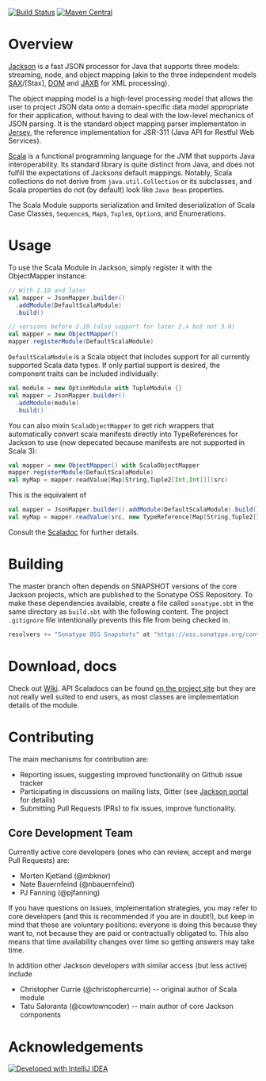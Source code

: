 [![Build Status](https://travis-ci.com/FasterXML/jackson-module-scala.svg?branch=master)](https://travis-ci.com/FasterXML/jackson-module-scala) [![Maven Central](https://maven-badges.herokuapp.com/maven-central/com.fasterxml.jackson.module/jackson-module-scala_2.13/badge.svg)](https://maven-badges.herokuapp.com/maven-central/com.fasterxml.jackson.module/jackson-module-scala_2.13)

# Overview

[Jackson] is a fast JSON processor for Java that supports three models:
streaming, node, and object mapping (akin to the three independent models
[SAX]/[Stax], [DOM] and [JAXB] for XML processing).

The object mapping model is a high-level processing model that allows the
user to project JSON data onto a domain-specific data model appropriate
for their application, without having to deal with the low-level mechanics
of JSON parsing. It is the standard object mapping parser implementaton
in [Jersey], the reference implementation for JSR-311
(Java API for
Restful Web Services).

[Scala] is a functional programming language for the JVM that supports
Java interoperability. Its standard library is quite distinct from Java,
and does not fulfill the expectations of Jacksons default mappings.
Notably, Scala collections do not derive from `java.util.Collection` or
its subclasses, and Scala properties do not (by default) look like `Java Bean` properties.

The Scala Module supports serialization and limited deserialization of
Scala Case Classes, `Sequence`s, `Map`s, `Tuple`s, `Option`s, and Enumerations.

# Usage

To use the Scala Module in Jackson, simply register it with the
ObjectMapper instance:

```scala
// With 2.10 and later
val mapper = JsonMapper.builder()
  .addModule(DefaultScalaModule)
  .build()

// versions before 2.10 (also support for later 2.x but not 3.0)
val mapper = new ObjectMapper()
mapper.registerModule(DefaultScalaModule)
```

`DefaultScalaModule` is a Scala object that includes support for all
currently supported Scala data types. If only partial support is desired,
the component traits can be included individually:

```scala
val module = new OptionModule with TupleModule {}
val mapper = JsonMapper.builder()
  .addModule(module)
  .build()
```

You can also mixin `ScalaObjectMapper` to get rich wrappers that automatically
convert scala manifests directly into TypeReferences for Jackson to use (now depecated because manifests are not supported in Scala 3):
```scala
val mapper = new ObjectMapper() with ScalaObjectMapper
mapper.registerModule(DefaultScalaModule)
val myMap = mapper.readValue[Map[String,Tuple2[Int,Int]]](src)
```

This is the equivalent of
```scala
val mapper = JsonMapper.builder().addModule(DefaultScalaModule).build()
val myMap = mapper.readValue(src, new TypeReference[Map[String,Tuple2[Int,Int]]]{})
```

Consult the [Scaladoc](http://fasterxml.github.io/jackson-module-scala/latest/api/) for further details.

# Building

The master branch often depends on SNAPSHOT versions of the core Jackson projects,
which are published to the Sonatype OSS Repository. To make these dependencies available,
create a file called `sonatype.sbt` in the same directory as `build.sbt` with the following
content. The project `.gitignore` file intentionally prevents this file from being checked in.

``` scala
resolvers += "Sonatype OSS Snapshots" at "https://oss.sonatype.org/content/repositories/snapshots"
```

# Download, docs

Check out [Wiki]. API Scaladocs can be found [on the project site][API] but they are not really
well suited to end users, as most classes are implementation details of the module.

# Contributing

The main mechanisms for contribution are:

* Reporting issues, suggesting improved functionality on Github issue tracker
* Participating in discussions on mailing lists, Gitter (see [Jackson portal](https://github.com/FasterXML/jackson#participation) for details)
* Submitting Pull Requests (PRs) to fix issues, improve functionality.

## Core Development Team

Currently active core developers (ones who can review, accept and merge Pull Requests) are:

* Morten Kjetland (@mbknor)
* Nate Bauernfeind (@nbauernfeind)
* PJ Fanning (@pjfanning)

If you have questions on issues, implementation strategies, you may refer to core developers
(and this is recommended if you are in doubt!), but keep in mind that these are voluntary
positions: everyone is doing this because they want to, not because they are paid or
contractually obligated to. This also means that time availability changes over time
so getting answers may take time.

In addition other Jackson developers with similar access (but less active) include

* Christopher Currie (@christophercurrie) -- original author of Scala module
* Tatu Saloranta (@cowtowncoder) -- main author of core Jackson components

# Acknowledgements

[![Developed with IntelliJ IDEA](http://www.jetbrains.com/img/logos/logo_intellij_idea.png "Developed with IntelliJ IDEA")](http://www.jetbrains.com/idea/features/scala.html)

[Jackson]: https://github.com/FasterXML/jackson
[SAX]: http://www.saxproject.org/
[DOM]: http://www.w3.org/TR/DOM-Level-3-Core/
[JAXB]: http://jaxb.java.net/
[Jersey]: http://jersey.java.net/
[Java Bean]: http://www.oracle.com/technetwork/java/javase/documentation/spec-136004.html
[Scala]: http://www.scala-lang.org/
[Wiki]: https://github.com/FasterXML/jackson-module-scala/wiki
[API]: http://fasterxml.github.io/jackson-module-scala/latest/api/#com.fasterxml.jackson.module.scala.package
